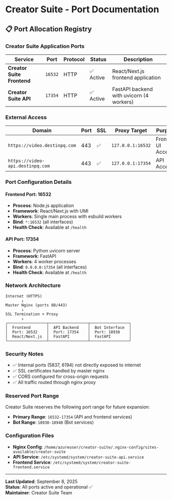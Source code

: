 # Creator Suite - Port Documentation

## 📋 Port Allocation Registry

### Creator Suite Application Ports

| Service | Port | Protocol | Status | Description |
|---------|------|----------|--------|-------------|
| **Creator Suite Frontend** | `16532` | HTTP | ✅ Active | React/Next.js frontend application |
| **Creator Suite API** | `17354` | HTTP | ✅ Active | FastAPI backend with uvicorn (4 workers) |

### External Access

| Domain | Port | SSL | Proxy Target | Purpose |
|--------|------|-----|--------------|---------|
| `https://video.destinpq.com` | 443 | ✅ | `127.0.0.1:16532` | Frontend UI Access |
| `https://video-api.destinpq.com` | 443 | ✅ | `127.0.0.1:17354` | API Access |

### Port Configuration Details

#### Frontend Port: 16532
- **Process**: Node.js application
- **Framework**: React/Next.js with UMI
- **Workers**: Single main process with esbuild workers
- **Bind**: `*:16532` (all interfaces)
- **Health Check**: Available at `/health`

#### API Port: 17354
- **Process**: Python uvicorn server
- **Framework**: FastAPI
- **Workers**: 4 worker processes
- **Bind**: `0.0.0.0:17354` (all interfaces)
- **Health Check**: Available at `/health`

### Network Architecture

```
Internet (HTTPS)
       ↓
Master Nginx (ports 80/443)
       ↓
SSL Termination + Proxy
       ↓
┌─────────────────┬─────────────────┬─────────────────┐
│  Frontend       │  API Backend    │  Bot Interface  │
│  Port: 16532    │  Port: 17354    │  Port: 18938    │
│  React/Next.js  │  FastAPI        │  FastAPI        │
└─────────────────┴─────────────────┴─────────────────┘
```

### Security Notes

- ✅ Internal ports (5837, 6194) not directly exposed to internet
- ✅ SSL certificates handled by master nginx
- ✅ CORS configured for cross-origin requests
- ✅ All traffic routed through nginx proxy

### Reserved Port Range

Creator Suite reserves the following port range for future expansion:
- **Primary Range**: `16532-17354` (API and frontend services)
- **Bot Range**: `18938-18948` (Bot services)

### Configuration Files

- **Nginx Config**: `/home/azureuser/creator-suite/.nginx-config/sites-available/creator-suite`
- **API Service**: `/etc/systemd/system/creator-suite-api.service`
- **Frontend Service**: `/etc/systemd/system/creator-suite-frontend.service`

---

**Last Updated**: September 8, 2025  
**Status**: All ports active and operational ✅  
**Maintainer**: Creator Suite Team
